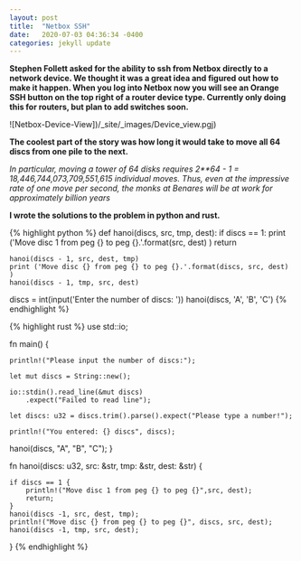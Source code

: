 ```yaml
---
layout: post
title:  "Netbox SSH"
date:   2020-07-03 04:36:34 -0400
categories: jekyll update
---
```


**Stephen Follett asked for the ability to ssh from Netbox directly to a network device. We thought it was a great idea and figured out how to make it happen. When you log into Netbox now you will see an Orange SSH button on the top right of a router device type. Currently only doing this for routers, but plan to add switches soon.**

![Netbox-Device-View])/_site/_images/Device_view.pgj)

**The coolest part of the story was how long it would take to move all 64 discs from one pile to the next.**

*In particular, moving a tower of 64 disks requires 2**64 - 1 =
 18,446,744,073,709,551,615 individual moves. Thus, even at the impressive rate
of one move per second, the monks at Benares will be at work for approximately
 billion years*

**I wrote the solutions to the problem in python and rust.** 

{% highlight python %}
def hanoi(discs, src, tmp, dest):
    if discs == 1:
       print ('Move disc 1 from peg {} to peg {}.'.format(src, dest) )
       return
    
    hanoi(discs - 1, src, dest, tmp)
    print ('Move disc {} from peg {} to peg {}.'.format(discs, src, dest) )  
    hanoi(discs - 1, tmp, src, dest)

    
discs = int(input('Enter the number of discs: '))
hanoi(discs, 'A', 'B', 'C')
{% endhighlight %}

{% highlight rust %}
use std::io;

fn main() {

    println!("Please input the number of discs:");

    let mut discs = String::new();

    io::stdin().read_line(&mut discs)
        .expect("Failed to read line");

    let discs: u32 = discs.trim().parse().expect("Please type a number!");

    println!("You entered: {} discs", discs);

   hanoi(discs, "A", "B", "C");
}

fn hanoi(discs: u32, src: &str, tmp: &str, dest: &str) {
    
    
    if discs == 1 {
        println!("Move disc 1 from peg {} to peg {}",src, dest);
        return;
    }
    hanoi(discs -1, src, dest, tmp);
    println!("Move disc {} from peg {} to peg {}", discs, src, dest);
    hanoi(discs -1, tmp, src, dest);

}
{% endhighlight %}

[Algorithms]: https://jeffe.cs.illinois.edu/teaching/algorithms/
